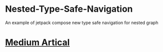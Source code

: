 # Nested-Type-Safe-Navigation
An example of jetpack compose new type safe navigation for nested graph

# [Medium Artical](https://medium.com/@poulastaadas2/type-safe-nested-navigation-in-jetpack-compose-c8a5bdd2d17d)
